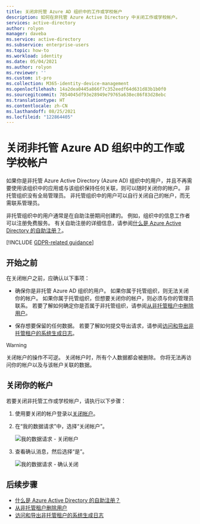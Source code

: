 ```yaml
---
title: 关闭非托管 Azure AD 组织中的工作或学校帐户
description: 如何在非托管 Azure Active Directory 中关闭工作或学校帐户。
services: active-directory
author: rolyon
manager: daveba
ms.service: active-directory
ms.subservice: enterprise-users
ms.topic: how-to
ms.workload: identity
ms.date: 05/04/2021
ms.author: rolyon
ms.reviewer: ''
ms.custom: it-pro
ms.collection: M365-identity-device-management
ms.openlocfilehash: 14a2dea0445a866f7c352eedf64d631d83b1b0f0
ms.sourcegitcommit: 7854045df93e28949e79765a638ec86f83d28ebc
ms.translationtype: HT
ms.contentlocale: zh-CN
ms.lasthandoff: 08/25/2021
ms.locfileid: "122864405"
---
```

# <a name="close-your-work-or-school-account-in-an-unmanaged-azure-ad-organization"></a>关闭非托管 Azure AD 组织中的工作或学校帐户

如果你是非托管 Azure Active Directory (Azure AD) 组织中的用户，并且不再需要使用该组织中的应用或与该组织保持任何关联，则可以随时关闭你的帐户。 非托管组织没有全局管理员。 非托管组织中的用户可以自行关闭自己的帐户，而无需联系管理员。

非托管组织中的用户通常是在自助注册期间创建的。 例如，组织中的信息工作者可以注册免费服务。 有关自助注册的详细信息，请参阅[什么是 Azure Active Directory 的自助注册？](directory-self-service-signup.md)。

[!INCLUDE [GDPR-related guidance](../../../includes/gdpr-intro-sentence.md)]

## <a name="before-you-begin"></a>开始之前

在关闭帐户之前，应确认以下事项：

* 确保你是非托管 Azure AD 组织的用户。 如果你属于托管组织，则无法关闭你的帐户。 如果你属于托管组织，但想要关闭你的帐户，则必须与你的管理员联系。 若要了解如何确定你是否属于非托管组织，请参阅[从非托管租户中删除用户](/power-automate/gdpr-dsr-delete#delete-the-user-from-unmanaged-tenant)。

* 保存想要保留的任何数据。 若要了解如何提交导出请求，请参阅[访问和导出非托管租户的系统生成日志](/power-platform/admin/powerapps-gdpr-dsr-guide-systemlogs#accessing-and-exporting-system-generated-logs-for-unmanaged-tenants)。

> [!WARNING]
> 关闭帐户的操作不可逆。 关闭帐户时，所有个人数据都会被删除。 你将无法再访问你的帐户以及与该帐户关联的数据。

## <a name="close-your-account"></a>关闭你的帐户

若要关闭非托管工作或学校帐户，请执行以下步骤：

1. 使用要关闭的帐户登录以[关闭帐户](https://portal.azure.com/#blade/Microsoft_AAD_IAM/PrivacyDataRequests)。

1. 在“我的数据请求”中，选择“关闭帐户”。

    ![我的数据请求 - 关闭帐户](./media/users-close-account/close-account.png)

1. 查看确认消息，然后选择“是”。

    ![我的数据请求 - 确认关闭](./media/users-close-account/confirm-close.png)

## <a name="next-steps"></a>后续步骤

- [什么是 Azure Active Directory 的自助注册？](directory-self-service-signup.md)
- [从非托管租户删除用户](/power-automate/gdpr-dsr-delete#delete-the-user-from-unmanaged-tenant)
- [访问和导出非托管租户的系统生成日志](/power-platform/admin/powerapps-gdpr-dsr-guide-systemlogs#accessing-and-exporting-system-generated-logs-for-unmanaged-tenants)